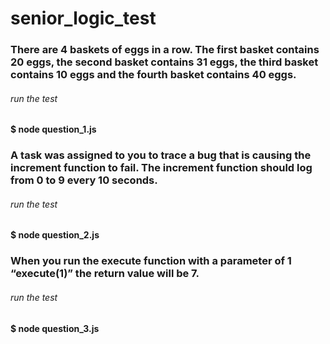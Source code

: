 # senior_logic_test

### There are 4 baskets of eggs in a row. The first basket contains 20 eggs, the second basket contains 31 eggs, the third basket contains 10 eggs and the fourth basket contains 40 eggs. 

###### run the test
#### $ node question_1.js

### A task was assigned to you to trace a bug that is causing the increment function to fail. The increment function should log from 0 to 9 every 10 seconds.

###### run the test
#### $ node question_2.js
### When you run the execute function with a parameter of 1 “execute(1)” the return value will be 7.

###### run the test
#### $ node question_3.js

